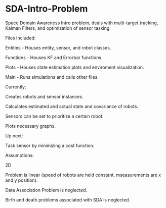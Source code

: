 # SDA-Intro-Problem
Space Domain Awareness Intro problem, deals with multi-target tracking, Kalman Filters, and optimization of sensor tasking.

Files Included:

Entities - Houses entity, sensor, and robot classes.

Functions - Houses KF and Errorbar functions.

Plots - Houses state estimation plots and enviroment visualization.

Main - Runs simulations and calls other files.

Currently:

Creates robots and sensor instances.

Calculates estimated and actual state and covariance of robots.

Sensors can be set to prioritize a certain robot.

Plots necessary graphs.

Up next:

Task sensor by minimizing a cost function. 

Assumptions:

2D

Problem is linear (speed of robots are held constant, mseasurements are x and y position).

Data Association Problem is neglected.

Birth and death problems associated with SDA is neglected.
